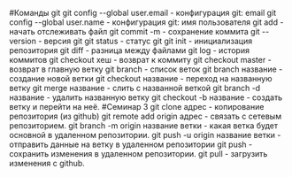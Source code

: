 #Команды git
git config --global user.email   - конфигурация git: email
git config --global user.name    - конфигурация git: имя пользователя
git add - начать отслеживать файл
git commit -m    - сохранение коммита
git --version   - версия git
git status  - статус git
git init  - инициализация репозитория
git diff - разница между файлами
git log - история коммитов
git checkout хеш - возврат к коммиту
git checkout master - возврат в главную ветку
git branch - список веток
git branch название - создание новой ветки
git checkout название - переход на названную ветку
git merge название - слить с названной веткой
git branch -d название - удалить названную ветку
git checkout -b название - создать ветку и перейти на неё.
#Семинар 3
git clone адрес - копирование репозитория (из github)
git remote add origin адрес - связать с сетевым репозиторием.
git branch -m origin название ветки - какая ветка будет основной в удаленном репозитории.
git push -u origin название ветки - отправить данные на ветку в удаленном репозитории
git push - сохранить изменения в удаленном репозитории.
git pull - загрузить изменения с github.

